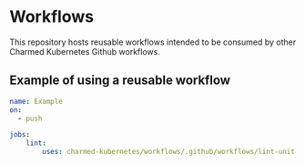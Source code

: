 # Workflows
This repository hosts reusable workflows intended to be consumed by other Charmed Kubernetes Github workflows. 

## Example of using a reusable workflow
```yaml
name: Example
on:
  - push

jobs:
    lint:
        uses: charmed-kubernetes/workflows/.github/workflows/lint-unit.yaml@main
```
